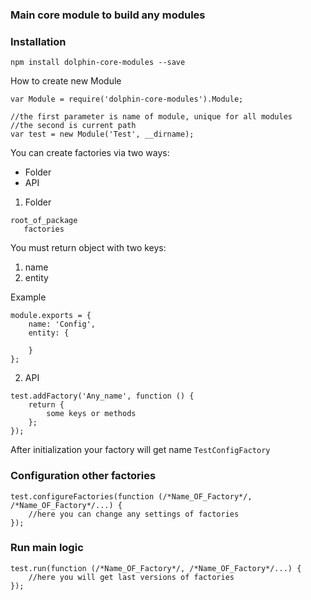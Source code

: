 ### Main core module to build any modules

### Installation
```npm install dolphin-core-modules --save```


How to create new Module

```
var Module = require('dolphin-core-modules').Module;

//the first parameter is name of module, unique for all modules
//the second is current path
var test = new Module('Test', __dirname); 

```

You can create factories via two ways:

* Folder
* API

1) Folder
```
root_of_package
   factories
```
You must return object with two keys:

1) name
2) entity

Example

```
module.exports = {
    name: 'Config',
    entity: {
       
    }
};
```

2) API
```
test.addFactory('Any_name', function () {
    return {
        some keys or methods
    };
});
```

After initialization your factory will get name `TestConfigFactory`


### Configuration other factories

```
test.configureFactories(function (/*Name_OF_Factory*/, /*Name_OF_Factory*/...) {
    //here you can change any settings of factories 
});
```

### Run main logic

```
test.run(function (/*Name_OF_Factory*/, /*Name_OF_Factory*/...) {
    //here you will get last versions of factories   
});
```
